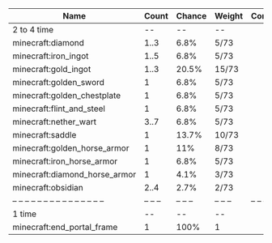 | Name                          | Count | Chance | Weight | Comment |
| ----------------------------- | ----- | ------ | ------ | ------- |
| 2 to 4 time                   |    -- |     -- |     -- |         |
| minecraft:diamond             |  1..3 |   6.8% |   5/73 |         |
| minecraft:iron_ingot          |  1..5 |   6.8% |   5/73 |         |
| minecraft:gold_ingot          |  1..3 |  20.5% |  15/73 |         |
| minecraft:golden_sword        |     1 |   6.8% |   5/73 |         |
| minecraft:golden_chestplate   |     1 |   6.8% |   5/73 |         |
| minecraft:flint_and_steel     |     1 |   6.8% |   5/73 |         |
| minecraft:nether_wart         |  3..7 |   6.8% |   5/73 |         |
| minecraft:saddle              |     1 |  13.7% |  10/73 |         |
| minecraft:golden_horse_armor  |     1 |    11% |   8/73 |         |
| minecraft:iron_horse_armor    |     1 |   6.8% |   5/73 |         |
| minecraft:diamond_horse_armor |     1 |   4.1% |   3/73 |         |
| minecraft:obsidian            |  2..4 |   2.7% |   2/73 |         |
| – – – – – – – – – – – – – – – | – – – | – – –  | – – –  | – – – – |
| 1 time                        |    -- |     -- |     -- |         |
| minecraft:end_portal_frame    |     1 |   100% |      1 |         |